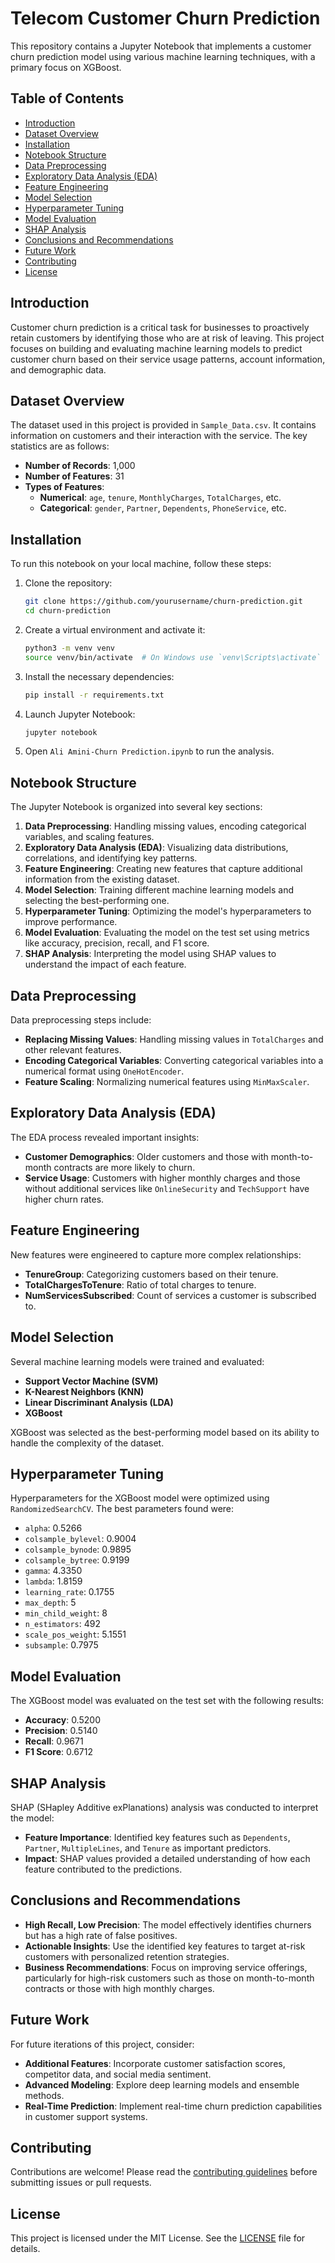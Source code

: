 # Telecom Customer Churn Prediction

This repository contains a Jupyter Notebook that implements a customer churn prediction model using various machine learning techniques, with a primary focus on XGBoost.

## Table of Contents

- [Introduction](#introduction)
- [Dataset Overview](#dataset-overview)
- [Installation](#installation)
- [Notebook Structure](#notebook-structure)
- [Data Preprocessing](#data-preprocessing)
- [Exploratory Data Analysis (EDA)](#exploratory-data-analysis-eda)
- [Feature Engineering](#feature-engineering)
- [Model Selection](#model-selection)
- [Hyperparameter Tuning](#hyperparameter-tuning)
- [Model Evaluation](#model-evaluation)
- [SHAP Analysis](#shap-analysis)
- [Conclusions and Recommendations](#conclusions-and-recommendations)
- [Future Work](#future-work)
- [Contributing](#contributing)
- [License](#license)

## Introduction

Customer churn prediction is a critical task for businesses to proactively retain customers by identifying those who are at risk of leaving. This project focuses on building and evaluating machine learning models to predict customer churn based on their service usage patterns, account information, and demographic data.

## Dataset Overview

The dataset used in this project is provided in `Sample_Data.csv`. It contains information on customers and their interaction with the service. The key statistics are as follows:

- **Number of Records**: 1,000
- **Number of Features**: 31
- **Types of Features**:
  - **Numerical**: `age`, `tenure`, `MonthlyCharges`, `TotalCharges`, etc.
  - **Categorical**: `gender`, `Partner`, `Dependents`, `PhoneService`, etc.

## Installation

To run this notebook on your local machine, follow these steps:

1. Clone the repository:
    ```bash
    git clone https://github.com/yourusername/churn-prediction.git
    cd churn-prediction
    ```

2. Create a virtual environment and activate it:
    ```bash
    python3 -m venv venv
    source venv/bin/activate  # On Windows use `venv\Scripts\activate`
    ```

3. Install the necessary dependencies:
    ```bash
    pip install -r requirements.txt
    ```

4. Launch Jupyter Notebook:
    ```bash
    jupyter notebook
    ```

5. Open `Ali Amini-Churn Prediction.ipynb` to run the analysis.

## Notebook Structure

The Jupyter Notebook is organized into several key sections:

1. **Data Preprocessing**: Handling missing values, encoding categorical variables, and scaling features.
2. **Exploratory Data Analysis (EDA)**: Visualizing data distributions, correlations, and identifying key patterns.
3. **Feature Engineering**: Creating new features that capture additional information from the existing dataset.
4. **Model Selection**: Training different machine learning models and selecting the best-performing one.
5. **Hyperparameter Tuning**: Optimizing the model's hyperparameters to improve performance.
6. **Model Evaluation**: Evaluating the model on the test set using metrics like accuracy, precision, recall, and F1 score.
7. **SHAP Analysis**: Interpreting the model using SHAP values to understand the impact of each feature.

## Data Preprocessing

Data preprocessing steps include:
- **Replacing Missing Values**: Handling missing values in `TotalCharges` and other relevant features.
- **Encoding Categorical Variables**: Converting categorical variables into a numerical format using `OneHotEncoder`.
- **Feature Scaling**: Normalizing numerical features using `MinMaxScaler`.

## Exploratory Data Analysis (EDA)

The EDA process revealed important insights:
- **Customer Demographics**: Older customers and those with month-to-month contracts are more likely to churn.
- **Service Usage**: Customers with higher monthly charges and those without additional services like `OnlineSecurity` and `TechSupport` have higher churn rates.

## Feature Engineering

New features were engineered to capture more complex relationships:
- **TenureGroup**: Categorizing customers based on their tenure.
- **TotalChargesToTenure**: Ratio of total charges to tenure.
- **NumServicesSubscribed**: Count of services a customer is subscribed to.

## Model Selection

Several machine learning models were trained and evaluated:
- **Support Vector Machine (SVM)**
- **K-Nearest Neighbors (KNN)**
- **Linear Discriminant Analysis (LDA)**
- **XGBoost**

XGBoost was selected as the best-performing model based on its ability to handle the complexity of the dataset.

## Hyperparameter Tuning

Hyperparameters for the XGBoost model were optimized using `RandomizedSearchCV`. The best parameters found were:
- `alpha`: 0.5266
- `colsample_bylevel`: 0.9004
- `colsample_bynode`: 0.9895
- `colsample_bytree`: 0.9199
- `gamma`: 4.3350
- `lambda`: 1.8159
- `learning_rate`: 0.1755
- `max_depth`: 5
- `min_child_weight`: 8
- `n_estimators`: 492
- `scale_pos_weight`: 5.1551
- `subsample`: 0.7975

## Model Evaluation

The XGBoost model was evaluated on the test set with the following results:
- **Accuracy**: 0.5200
- **Precision**: 0.5140
- **Recall**: 0.9671
- **F1 Score**: 0.6712

## SHAP Analysis

SHAP (SHapley Additive exPlanations) analysis was conducted to interpret the model:
- **Feature Importance**: Identified key features such as `Dependents`, `Partner`, `MultipleLines`, and `Tenure` as important predictors.
- **Impact**: SHAP values provided a detailed understanding of how each feature contributed to the predictions.

## Conclusions and Recommendations

- **High Recall, Low Precision**: The model effectively identifies churners but has a high rate of false positives.
- **Actionable Insights**: Use the identified key features to target at-risk customers with personalized retention strategies.
- **Business Recommendations**: Focus on improving service offerings, particularly for high-risk customers such as those on month-to-month contracts or those with high monthly charges.

## Future Work

For future iterations of this project, consider:
- **Additional Features**: Incorporate customer satisfaction scores, competitor data, and social media sentiment.
- **Advanced Modeling**: Explore deep learning models and ensemble methods.
- **Real-Time Prediction**: Implement real-time churn prediction capabilities in customer support systems.

## Contributing

Contributions are welcome! Please read the [contributing guidelines](CONTRIBUTING.md) before submitting issues or pull requests.

## License

This project is licensed under the MIT License. See the [LICENSE](LICENSE) file for details.
